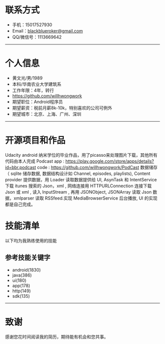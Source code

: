 
# 联系方式

- 手机：15017527930
- Email：blackblueroker@gmail.com 
- QQ/微信号：1113669642

---

# 个人信息

 - 黄文光/男/1989
 - 本科/华南农业大学建筑系
 - 工作年限：4年，转行
 - https://github.com/willhwongwork
 - 期望职位：Android程序员
 - 期望薪资：税前月薪8k-10k，特别喜欢的公司可例外
 - 期望城市：北京、上海、广州、深圳

---

# 开源项目和作品
Udacity android 纳米学位的毕业作品，用了picasso来处理图片下载，其他所有代码由本人完成
Podcast app : https://play.google.com/store/apps/details?id=bbr.podcast
code : https://github.com/willhwongwork/PodCast
数据储存（ sqlite 储存数据, 数据结构设计如 Channel, episodes, playlists), Content provider 提供数据，用 Loader 读取数据提供给 UI, AsynTask 和 IntentService 下载 itunes 搜索的 Json，xml , 网络连接用 HTTPURLConnection 连接下载 Json 或 xml , 读入 InputStream , 再用 JSONObject, JSONArray 读取 Json 数据，xmlparser 读取 RSSfeed.实现 MediaBrowserService 后台播放,  UI 的实现都是自己完成。


# 技能清单

以下均为我熟练使用的技能


## 参考技能关键字

- android(1830)
- java(386)
- ui(180)
- app(178)
- http(149)
- sdk(135)
---

# 致谢
感谢您花时间阅读我的简历，期待能有机会和您共事。
